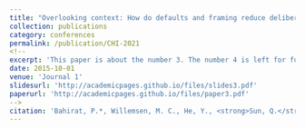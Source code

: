 ```yaml
---
title: "Overlooking context: How do defaults and framing reduce deliberation in smart home privacy decision-making?"
collection: publications
category: conferences
permalink: /publication/CHI-2021
<!--
excerpt: 'This paper is about the number 3. The number 4 is left for future work.'
date: 2015-10-01
venue: 'Journal 1'
slidesurl: 'http://academicpages.github.io/files/slides3.pdf'
paperurl: 'http://academicpages.github.io/files/paper3.pdf'
-->
citation: 'Bahirat, P.*, Willemsen, M. C., He, Y., <strong>Sun, Q.</strong>, & Knijnenburg, B. (2021). Overlooking context: How do defaults and framing reduce deliberation in smart home privacy decision-making? <I>Proceedings of the 2021 CHI Conference on Human Factors in Computing Systems</I>, 1–18. [[Paper]]https://doi.org/10.1145/3411764.3445672'
---
```



